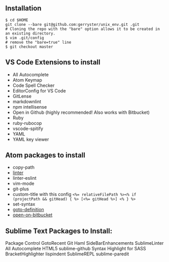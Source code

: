 ## Installation

```
$ cd $HOME
git clone --bare git@github.com:gerryster/unix_env.git .git
# Cloning the repo with the "bare" option allows it to be created in an existing directory.
$ vim .git/config
# remove the "bare=true" line
$ git checkout master
```

## VS Code Extensions to install

* All Autocomplete
* Atom Keymap 
* Code Spell Checker
* EditorConfig for VS Code
* GitLense
* markdownlint
* npm intellisense
* Open in Github (highly recommended! Also works with Bitbucket)
* Ruby
* ruby-rubocop
* vscode-spitify
* YAML
* YAML key viewer

## Atom packages to install
* copy-path
* [linter](https://atom.io/packages/linter)
* linter-eslint
* vim-mode
* git-plus
* custom-title with this config `<%= relativeFilePath %><% if (projectPath && gitHead) { %> [<%= gitHead %>] <% } %>`
* set-syntax
* [goto-definition](https://atom.io/packages/goto-definition)
* [open-on-bitbucket](https://atom.io/packages/open-on-bitbucket)

## Sublime Text Packages to Install:

Package Control
GotoRecent
Git
Haml
SideBarEnhancements
SublimeLinter
All Autocomplete
HTML5
sublime-github
Syntax Highlight for SASS
BracketHighlighter
lispindent
SublimeREPL
sublime-paredit
